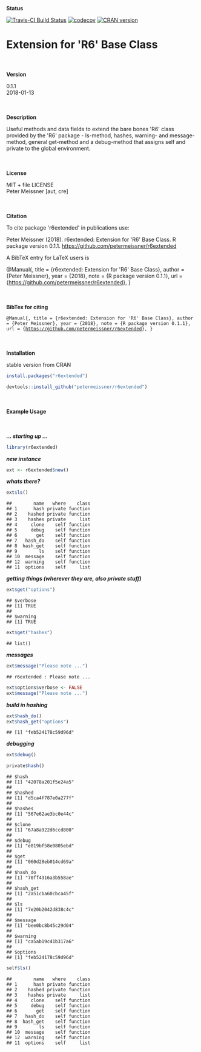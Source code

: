 
<br><br> **Status**

[![Travis-CI Build Status](https://travis-ci.org/petermeissner/r6extended.svg?branch=master)](https://travis-ci.org/petermeissner/r6extended) [![codecov](https://codecov.io/gh/petermeissner/r6extended/branch/master/graph/badge.svg)](https://codecov.io/gh/petermeissner/r6extended/tree/master/R) [![CRAN version](http://www.r-pkg.org/badges/version/r6extended)](https://cran.r-project.org/package=r6extended)

Extension for 'R6' Base Class
=============================

<br><br> **Version**

0.1.1 <br> 2018-01-13

<br><br> **Description**

Useful methods and data fields to extend the bare bones 'R6' class provided by the 'R6' package - ls-method, hashes, warning- and message-method, general get-method and a debug-method that assigns self and private to the global environment.

<br><br> **License**

MIT + file LICENSE <br>Peter Meissner \[aut, cre\]

<br><br> **Citation**

To cite package 'r6extended' in publications use:

Peter Meissner (2018). r6extended: Extension for 'R6' Base Class. R package version 0.1.1. <https://github.com/petermeissner/r6extended>

A BibTeX entry for LaTeX users is

@Manual{, title = {r6extended: Extension for 'R6' Base Class}, author = {Peter Meissner}, year = {2018}, note = {R package version 0.1.1}, url = {<https://github.com/petermeissner/r6extended>}, }

<br><br> **BibTex for citing**

<code style="white-space:normal;"> @Manual{, title = {r6extended: Extension for 'R6' Base Class}, author = {Peter Meissner}, year = {2018}, note = {R package version 0.1.1}, url = {<https://github.com/petermeissner/r6extended>}, } </code>

<br><br> **Installation**

stable version from CRAN

``` r
install.packages("r6extended")
```

``` r
devtools::install_github("petermeissner/r6extended")
```

<br><br> **Example Usage**

<br><br> ***... starting up ...***

``` r
library(r6extended)
```

***new instance***

``` r
ext <- r6extended$new()
```

***whats there?***

``` r
ext$ls()
```

    ##        name   where    class
    ## 1      hash private function
    ## 2    hashed private function
    ## 3    hashes private     list
    ## 4     clone    self function
    ## 5     debug    self function
    ## 6       get    self function
    ## 7   hash_do    self function
    ## 8  hash_get    self function
    ## 9        ls    self function
    ## 10  message    self function
    ## 12  warning    self function
    ## 11  options    self     list

***getting things (wherever they are, also private stuff)***

``` r
ext$get("options")
```

    ## $verbose
    ## [1] TRUE
    ## 
    ## $warning
    ## [1] TRUE

``` r
ext$get("hashes")
```

    ## list()

***messages***

``` r
ext$message("Please note ...")
```

    ## r6extended : Please note ...

``` r
ext$options$verbose <- FALSE
ext$message("Please note ...")
```

***build in hashing***

``` r
ext$hash_do()
ext$hash_get("options")
```

    ## [1] "feb524178c59d96d"

***debugging***

``` r
ext$debug()

private$hash()
```

    ## $hash
    ## [1] "42078a201f5e24a5"
    ## 
    ## $hashed
    ## [1] "d5ca4f787e0a277f"
    ## 
    ## $hashes
    ## [1] "567e62ae3bc0e44c"
    ## 
    ## $clone
    ## [1] "67a8a922d6ccd800"
    ## 
    ## $debug
    ## [1] "e819bf58e0805ebd"
    ## 
    ## $get
    ## [1] "060d28eb014cd69a"
    ## 
    ## $hash_do
    ## [1] "70ff4316a3b558ae"
    ## 
    ## $hash_get
    ## [1] "2a51cba60cbca45f"
    ## 
    ## $ls
    ## [1] "7e20b2042d838c4c"
    ## 
    ## $message
    ## [1] "bee0bc8b45c29d04"
    ## 
    ## $warning
    ## [1] "ca5ab19c41b317a6"
    ## 
    ## $options
    ## [1] "feb524178c59d96d"

``` r
self$ls()
```

    ##        name   where    class
    ## 1      hash private function
    ## 2    hashed private function
    ## 3    hashes private     list
    ## 4     clone    self function
    ## 5     debug    self function
    ## 6       get    self function
    ## 7   hash_do    self function
    ## 8  hash_get    self function
    ## 9        ls    self function
    ## 10  message    self function
    ## 12  warning    self function
    ## 11  options    self     list
